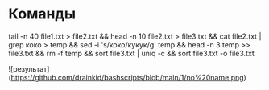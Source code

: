 # Команды

tail -n 40 file1.txt > file2.txt && head -n 10 file2.txt > file3.txt && cat file2.txt | grep коко > temp && sed -i 's/коко/кукук/g' temp && head -n 3 temp >> file3.txt && rm -f temp && sort file3.txt | uniq -c && sort file3.txt -o file3.txt


![результат] (https://github.com/drainkid/bashscripts/blob/main/1/no%20name.png)
